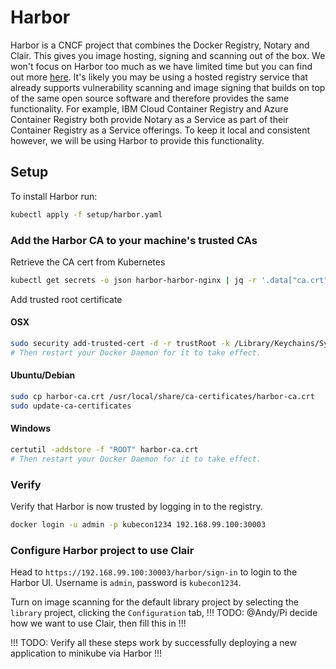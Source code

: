 # Harbor

Harbor is a CNCF project that combines the Docker Registry, Notary and Clair. This gives you image hosting, signing and scanning out of the box. We won't focus on Harbor too much as we have limited time but you can find out more [here](https://github.com/goharbor/harbor/blob/master/README.md). It's likely you may be using a hosted registry service that already supports vulnerability scanning and image signing that builds on top of the same open source software and therefore provides the same functionality. For example, IBM Cloud Container Registry and Azure Container Registry both provide Notary as a Service as part of their Container Registry as a Service offerings. To keep it local and consistent however, we will be using Harbor to provide this functionality.

## Setup

To install Harbor run:

```bash
kubectl apply -f setup/harbor.yaml
```

### Add the Harbor CA to your machine's trusted CAs

Retrieve the CA cert from Kubernetes
```bash
kubectl get secrets -o json harbor-harbor-nginx | jq -r '.data["ca.crt"]' | base64 -d > harbor-ca.crt
```

Add trusted root certificate

#### OSX
```bash
sudo security add-trusted-cert -d -r trustRoot -k /Library/Keychains/System.keychain harbor-ca.crt
# Then restart your Docker Daemon for it to take effect.
```

#### Ubuntu/Debian
```bash
sudo cp harbor-ca.crt /usr/local/share/ca-certificates/harbor-ca.crt
sudo update-ca-certificates
```

#### Windows
```bash
certutil -addstore -f "ROOT" harbor-ca.crt
# Then restart your Docker Daemon for it to take effect.
```

### Verify

Verify that Harbor is now trusted by logging in to the registry.
```bash
docker login -u admin -p kubecon1234 192.168.99.100:30003
```

### Configure Harbor project to use Clair

Head to `https://192.168.99.100:30003/harbor/sign-in` to login to the Harbor UI. Username is `admin`, password is `kubecon1234`.

Turn on image scanning for the default library project by selecting the `library` project, clicking the `Configuration` tab, !!! TODO: @Andy/Pi decide how we want to use Clair, then fill this in !!!

!!! TODO: Verify all these steps work by successfully deploying a new application to minikube via Harbor !!!
